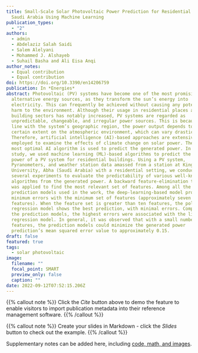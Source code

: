 ```yaml
---
title: Small-Scale Solar Photovoltaic Power Prediction for Residential Load in
  Saudi Arabia Using Machine Learning
publication_types:
  - "2"
authors:
  - admin
  - Abdelaziz Salah Saidi
  - Salem Alelyani
  - Mohammed J. Alshayeb
  - Suhail Basha and Ali Eisa Anqi
author_notes:
  - Equal contribution
  - Equal contribution
doi: https://doi.org/10.3390/en14206759
publication: In *Energies*
abstract: Photovoltaic (PV) systems have become one of the most promising
  alternative energy sources, as they transform the sun’s energy into
  electricity. This can frequently be achieved without causing any potential
  harm to the environment. Although their usage in residential places and
  building sectors has notably increased, PV systems are regarded as
  unpredictable, changeable, and irregular power sources. This is because, in
  line with the system’s geographic region, the power output depends to a
  certain extent on the atmospheric environment, which can vary drastically.
  Therefore, artificial intelligence (AI)-based approaches are extensively
  employed to examine the effects of climate change on solar power. Then, the
  most optimal AI algorithm is used to predict the generated power. In this
  study, we used machine learning (ML)-based algorithms to predict the generated
  power of a PV system for residential buildings. Using a PV system,
  Pyranometers, and weather station data amassed from a station at King Khalid
  University, Abha (Saudi Arabia) with a residential setting, we conducted
  several experiments to evaluate the predictability of various well-known ML
  algorithms from the generated power. A backward feature-elimination technique
  was applied to find the most relevant set of features. Among all the ML
  prediction models used in the work, the deep-learning-based model provided the
  minimum errors with the minimum set of features (approximately seven
  features). When the feature set is greater than ten features, the polynomial
  regression model shows the best prediction, with minimal errors. Comparing all
  the prediction models, the highest errors were associated with the linear
  regression model. In general, it was observed that with a small number of
  features, the prediction models could minimize the generated power
  prediction’s mean squared error value to approximately 0.15.
draft: false
featured: true
tags:
  - solar photovoltaic
image:
  filename: ""
  focal_point: SMART
  preview_only: false
  caption: ""
date: 2022-09-12T07:52:15.206Z
---
```


{{% callout note %}}
Click the _Cite_ button above to demo the feature to enable visitors to import publication metadata into their reference management software.
{{% /callout %}}

{{% callout note %}}
Create your slides in Markdown - click the _Slides_ button to check out the example.
{{% /callout %}}

Supplementary notes can be added here, including [code, math, and images](https://wowchemy.com/docs/writing-markdown-latex/).
